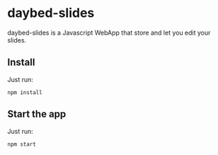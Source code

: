 daybed-slides
=============

daybed-slides is a Javascript WebApp that store and let you edit your
slides.

Install
-------

Just run:

    npm install


Start the app
-------------

Just run:

    npm start

